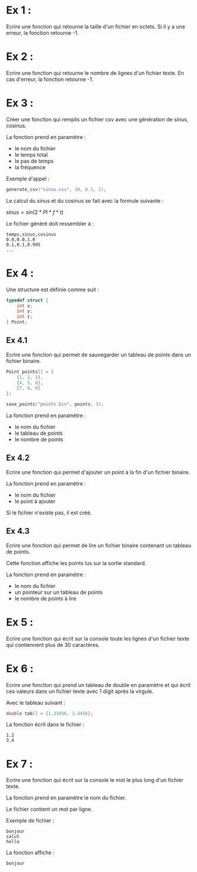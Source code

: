 # Ex 1 :
Ecrire une fonction qui retourne la taille d'un fichier en octets.
Si il y a une erreur, la fonction retourne -1.

# Ex 2 :
Ecrire une fonction qui retourne le nombre de lignes d'un fichier texte.
En cas d'erreur, la fonction retourne -1.

# Ex 3 :
Créer une fonction qui remplis un fichier csv avec une génération de sinus, cosinus.

La fonction prend en paramètre :
- le nom du fichier
- le temps total
- le pas de temps
- la fréquence

Exemple d'appel :
```c
generate_csv("sinus.csv", 10, 0.1, 1);
```

Le calcul du sinus et du cosinus se fait avec la formule suivante :

$sinus = sin(2 * PI * f * t)$

Le fichier généré doit ressembler à :
```
temps,sinus,cosinus
0.0,0.0,1.0
0.1,0.1,0.995
...
```

# Ex 4 :
Une structure est définie comme suit :
```c
typedef struct {
    int x;
    int y;
    int z;
} Point;
```

## Ex 4.1
Ecrire une fonction qui permet de sauvegarder un tableau de points dans un fichier binaire.

```c
Point points[] = {
    {1, 2, 3},
    {4, 5, 6},
    {7, 8, 9}
};

save_points("points.bin", points, 3);
```

La fonction prend en paramètre :
- le nom du fichier
- le tableau de points
- le nombre de points

## Ex 4.2
Ecrire une fonction qui permet d'ajouter un point à la fin d'un fichier binaire.

La fonction prend en paramètre :
- le nom du fichier
- le point à ajouter

Si le fichier n'existe pas, il est créé.

## Ex 4.3
Ecrire une fonction qui permet de lire un fichier binaire contenant un tableau de points.

Cette fonction affiche les points lus sur la sortie standard.

La fonction prend en paramètre :
- le nom du fichier
- un pointeur sur un tableau de points
- le nombre de points à lire

# Ex 5 :
Ecrire une fonction qui écrit sur la console toute les lignes d'un fichier texte qui contiennent plus de 30 caractères.

# Ex 6 :
Ecrire une fonction qui prend un tableau de double en paramètre et qui écrit ces valeurs dans un fichier texte avec 1 digit après la virgule.

Avec le tableau suivant :
```c
double tab[] = {1.23456, 3.4456};
```

La fonction écrit dans le fichier :
```
1.2
3.4
```

# Ex 7 :
Ecrire une fonction qui écrit sur la console le mot le plus long d'un fichier texte.

La fonction prend en paramètre le nom du fichier.

Le fichier contient un mot par ligne.

Exemple de fichier :
```
bonjour
salut
hello
```

La fonction affiche :
```
bonjour
```